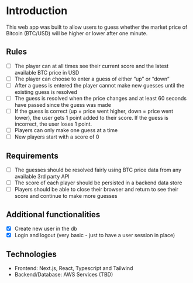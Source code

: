 # Introduction

This web app was built to allow users to guess whether the market price of Bitcoin (BTC/USD) will be higher or lower after one minute.

## Rules

- [ ] The player can at all times see their current score and the latest available BTC price in USD
- [ ] The player can choose to enter a guess of either “up” or “down“
- [ ] After a guess is entered the player cannot make new guesses until the existing guess is resolved
- [ ] The guess is resolved when the price changes and at least 60 seconds have passed since the guess was made
- [ ] If the guess is correct (up = price went higher, down = price went lower), the user gets 1 point added to their score. If the guess is incorrect, the user loses 1 point.
- [ ] Players can only make one guess at a time
- [ ] New players start with a score of 0

## Requirements

- [ ] The guesses should be resolved fairly using BTC price data from any available 3rd party API
- [ ] The score of each player should be persisted in a backend data store
- [ ] Players should be able to close their browser and return to see their score and continue to make more guesses

## Additional functionalities

- [x] Create new user in the db
- [x] Login and logout (very basic - just to have a user session in place)

## Technologies

- Frontend: Next.js, React, Typescript and Tailwind
- Backend/Database: AWS Services (TBD)
